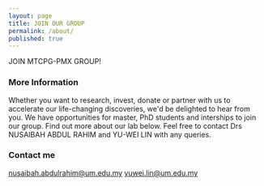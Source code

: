 ```yaml
---
layout: page
title: JOIN OUR GROUP
permalink: /about/
published: true
---
```


JOIN MTCPG-PMX GROUP!

### More Information

Whether you want to research, invest, donate or partner with us to accelerate our life-changing discoveries, we'd be delighted to hear from you. We have opportunities for master, PhD students and interships to join our group. Find out more about our lab below. Feel free to contact Drs 	NUSAIBAH ABDUL RAHIM and YU-WEI LIN with any queries.




### Contact me
[nusaibah.abdulrahim@um.edu.my](mailto:nusaibah.abdulrahim@um.edu.my)
[yuwei.lin@um.edu.my](mailto:yuwei.lin@um.edu.my)

